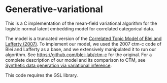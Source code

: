 # Generative-variational

This is a C implementation of the mean-field variational algorithm for the logistic normal latent embedding model for correlated categorical data.

The model is a truncated version of the [Correlated Topic Model of Blei and Lafferty (2007)](https://projecteuclid.org/euclid.aoas/1183143727). To implement our model, we used the 2007 ctm-c code of Blei and Lafferty as a base, and we extensively manipulated it to run our algorithm. See https://github.com/blei-lab/ctm-c for the original. For a complete description of our model and its comparison to CTM, see <a href="generative_vi.pdf" download>Synthetic data generation via variational inference</a>.

This code requires the GSL library.
